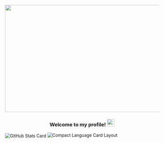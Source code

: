 <p align="center">
 <img src='https://user-images.githubusercontent.com/62842327/107679279-22780400-6c7b-11eb-8184-2b730aaa0661.gif' width="800" height="350" />
</p>

<h3 align="center"<img src="https://github.com/TheDudeThatCode/TheDudeThatCode/blob/master/Assets/Hi.gif" width="29px">Welcome to my profile!&nbsp;<img  src="https://github.com/TheDudeThatCode/TheDudeThatCode/blob/master/Assets/Earth.gif" width="24px"></h3>


<img align="center" src="https://github-readme-stats.vercel.app/api?username=ianfelix&show_icons=true&theme=radical" alt="GitHub Stats Card" />
<img src="https://github-readme-stats.vercel.app/api/top-langs/?username=anuraghazra&layout=compact&theme=radical" alt="Compact Language Card Layout" />

